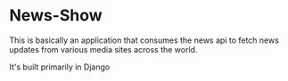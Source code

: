 # News-Show
This is basically an application that consumes the news api to fetch news updates from various media sites across the world.

It's built primarily in Django
